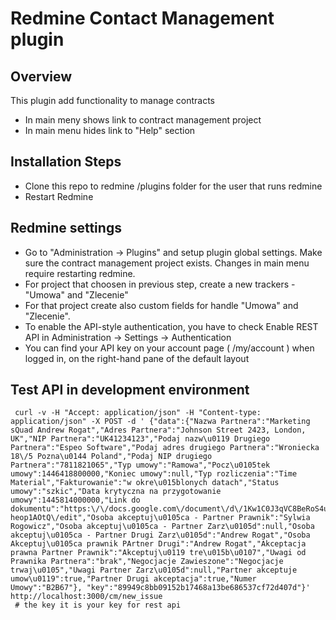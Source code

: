 Redmine Contact Management plugin
=================================

Overview
--------
This plugin add functionality to manage contracts
 - In main meny shows link to contract management project
 - In main menu hides link to "Help" section


Installation Steps
-------------------
 - Clone this repo to redmine /plugins folder for the user that runs redmine
 - Restart Redmine


Redmine settings
----------------
 - Go to "Administration -> Plugins" and setup plugin global settings. Make sure the contract management project exists. Changes in main menu require restarting redmine.
 - For project that choosen in previous step, create a new trackers - "Umowa" and "Zlecenie"
 - For that project create also custom fields for handle "Umowa" and "Zlecenie".
 - To enable the API-style authentication, you have to check Enable REST API in Administration -> Settings -> Authentication
 - You can find your API key on your account page ( /my/account ) when logged in, on the right-hand pane of the default layout

  
Test API in development environment
-----------------------------------

```
 curl -v -H "Accept: application/json" -H "Content-type: application/json" -X POST -d ' {"data":{"Nazwa Partnera":"Marketing sQuad Andrew Rogat","Adres Partnera":"Johnson Street 2423, London, UK","NIP Partnera":"UK41234123","Podaj nazw\u0119 Drugiego Partnera":"Espeo Software","Podaj adres drugiego Partnera":"Wroniecka 18\/5 Pozna\u0144 Poland","Podaj NIP drugiego Partnera":"7811821065","Typ umowy":"Ramowa","Pocz\u0105tek umowy":1446418800000,"Koniec umowy":null,"Typ rozliczenia":"Time Material","Fakturowanie":"w okre\u015blonych datach","Status umowy":"szkic","Data krytyczna na przygotowanie umowy":1445814000000,"Link do dokumentu":"https:\/\/docs.google.com\/document\/d\/1Kw1C0J3qVC8BeRoS4uh1KBGuKxwjxDaDv-heop1AOtQ\/edit","Osoba akceptuj\u0105ca - Partner Prawnik":"Sylwia Rogowicz","Osoba akceptuj\u0105ca - Partner Zarz\u0105d":null,"Osoba akceptuj\u0105ca - Partner Drugi Zarz\u0105d":"Andrew Rogat","Osoba Akceptuj\u0105ca prawnik PArtner Drugi":"Andrew Rogat","Akceptacja prawna Partner Prawnik":"Akceptuj\u0119 tre\u015b\u0107","Uwagi od Prawnika Partnera":"brak","Negocjacje Zawieszone":"Negocjacje trwaj\u0105","Uwagi Partner Zarz\u0105d":null,"Partner akceptuje umow\u0119":true,"Partner Drugi akceptacja":true,"Numer Umowy":"B2B67"}, "key":"89949c8bb09152b17468a13be686537cf72d407d"}' http://localhost:3000/cm/new_issue
 # the key it is your key for rest api
 ```


